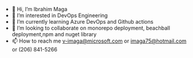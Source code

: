 - 👋 Hi, I’m Ibrahim Maga
- 👀 I’m interested in DevOps Engineering
- 🌱 I’m currently learning Azure DevOps and Github actions 
- 💞️ I’m looking to collaborate on monorepo deployment, beachball deployment,npm and nuget library
- 📫 How to reach me v-imaga@microsoft.com or imaga75@hotmail.com or (206) 841-5266

<!---
Ibrahimmaga/Ibrahimmaga is a ✨ special ✨ repository because its `README.md` (this file) appears on your GitHub profile.
You can click the Preview link to take a look at your changes.
--->
